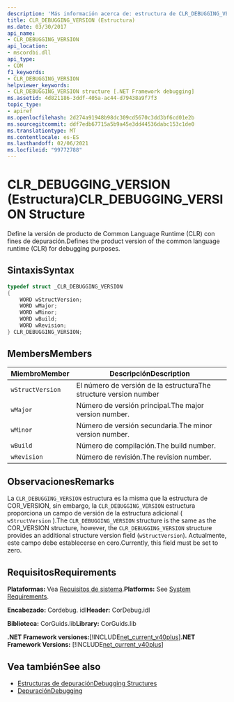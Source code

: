 ```yaml
---
description: 'Más información acerca de: estructura de CLR_DEBUGGING_VERSION'
title: CLR_DEBUGGING_VERSION (Estructura)
ms.date: 03/30/2017
api_name:
- CLR_DEBUGGING_VERSION
api_location:
- mscordbi.dll
api_type:
- COM
f1_keywords:
- CLR_DEBUGGING_VERSION
helpviewer_keywords:
- CLR_DEBUGGING_VERSION structure [.NET Framework debugging]
ms.assetid: 4d821186-3ddf-405a-ac44-d79438a9f7f3
topic_type:
- apiref
ms.openlocfilehash: 2d274a91948b98dc309cd5670c3dd3bf6cd01e2b
ms.sourcegitcommit: ddf7edb67715a5b9a45e3dd44536dabc153c1de0
ms.translationtype: MT
ms.contentlocale: es-ES
ms.lasthandoff: 02/06/2021
ms.locfileid: "99772788"
---
```

# <a name="clr_debugging_version-structure"></a><span data-ttu-id="cb8c1-103">CLR_DEBUGGING_VERSION (Estructura)</span><span class="sxs-lookup"><span data-stu-id="cb8c1-103">CLR_DEBUGGING_VERSION Structure</span></span>

<span data-ttu-id="cb8c1-104">Define la versión de producto de Common Language Runtime (CLR) con fines de depuración.</span><span class="sxs-lookup"><span data-stu-id="cb8c1-104">Defines the product version of the common language runtime (CLR) for debugging purposes.</span></span>  
  
## <a name="syntax"></a><span data-ttu-id="cb8c1-105">Sintaxis</span><span class="sxs-lookup"><span data-stu-id="cb8c1-105">Syntax</span></span>  
  
```cpp  
typedef struct _CLR_DEBUGGING_VERSION  
{  
    WORD wStructVersion;
    WORD wMajor;
    WORD wMinor;
    WORD wBuild;
    WORD wRevision;
} CLR_DEBUGGING_VERSION;
```  
  
## <a name="members"></a><span data-ttu-id="cb8c1-106">Members</span><span class="sxs-lookup"><span data-stu-id="cb8c1-106">Members</span></span>  
  
|<span data-ttu-id="cb8c1-107">Miembro</span><span class="sxs-lookup"><span data-stu-id="cb8c1-107">Member</span></span>|<span data-ttu-id="cb8c1-108">Descripción</span><span class="sxs-lookup"><span data-stu-id="cb8c1-108">Description</span></span>|  
|------------|-----------------|  
|`wStructVersion`|<span data-ttu-id="cb8c1-109">El número de versión de la estructura</span><span class="sxs-lookup"><span data-stu-id="cb8c1-109">The structure version number</span></span>|  
|`wMajor`|<span data-ttu-id="cb8c1-110">Número de versión principal.</span><span class="sxs-lookup"><span data-stu-id="cb8c1-110">The major version number.</span></span>|  
|`wMinor`|<span data-ttu-id="cb8c1-111">Número de versión secundaria.</span><span class="sxs-lookup"><span data-stu-id="cb8c1-111">The minor version number.</span></span>|  
|`wBuild`|<span data-ttu-id="cb8c1-112">Número de compilación.</span><span class="sxs-lookup"><span data-stu-id="cb8c1-112">The build number.</span></span>|  
|`wRevision`|<span data-ttu-id="cb8c1-113">Número de revisión.</span><span class="sxs-lookup"><span data-stu-id="cb8c1-113">The revision number.</span></span>|  
  
## <a name="remarks"></a><span data-ttu-id="cb8c1-114">Observaciones</span><span class="sxs-lookup"><span data-stu-id="cb8c1-114">Remarks</span></span>  

 <span data-ttu-id="cb8c1-115">La `CLR_DEBUGGING_VERSION` estructura es la misma que la estructura de COR_VERSION, sin embargo, la `CLR_DEBUGGING_VERSION` estructura proporciona un campo de versión de la estructura adicional ( `wStructVersion` ).</span><span class="sxs-lookup"><span data-stu-id="cb8c1-115">The `CLR_DEBUGGING_VERSION` structure is the same as the COR_VERSION structure, however, the `CLR_DEBUGGING_VERSION` structure provides an additional structure version field (`wStructVersion`).</span></span> <span data-ttu-id="cb8c1-116">Actualmente, este campo debe establecerse en cero.</span><span class="sxs-lookup"><span data-stu-id="cb8c1-116">Currently, this field must be set to zero.</span></span>  
  
## <a name="requirements"></a><span data-ttu-id="cb8c1-117">Requisitos</span><span class="sxs-lookup"><span data-stu-id="cb8c1-117">Requirements</span></span>  

 <span data-ttu-id="cb8c1-118">**Plataformas:** Vea [Requisitos de sistema](../../get-started/system-requirements.md).</span><span class="sxs-lookup"><span data-stu-id="cb8c1-118">**Platforms:** See [System Requirements](../../get-started/system-requirements.md).</span></span>  
  
 <span data-ttu-id="cb8c1-119">**Encabezado:** Cordebug. idl</span><span class="sxs-lookup"><span data-stu-id="cb8c1-119">**Header:** CorDebug.idl</span></span>  
  
 <span data-ttu-id="cb8c1-120">**Biblioteca:** CorGuids.lib</span><span class="sxs-lookup"><span data-stu-id="cb8c1-120">**Library:** CorGuids.lib</span></span>  
  
 <span data-ttu-id="cb8c1-121">**.NET Framework versiones:**[!INCLUDE[net_current_v40plus](../../../../includes/net-current-v40plus-md.md)]</span><span class="sxs-lookup"><span data-stu-id="cb8c1-121">**.NET Framework Versions:** [!INCLUDE[net_current_v40plus](../../../../includes/net-current-v40plus-md.md)]</span></span>  
  
## <a name="see-also"></a><span data-ttu-id="cb8c1-122">Vea también</span><span class="sxs-lookup"><span data-stu-id="cb8c1-122">See also</span></span>

- [<span data-ttu-id="cb8c1-123">Estructuras de depuración</span><span class="sxs-lookup"><span data-stu-id="cb8c1-123">Debugging Structures</span></span>](debugging-structures.md)
- [<span data-ttu-id="cb8c1-124">Depuración</span><span class="sxs-lookup"><span data-stu-id="cb8c1-124">Debugging</span></span>](index.md)
